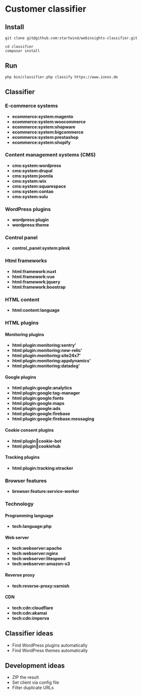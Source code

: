 # Customer classifier

## Install

```shell
git clone git@github.com:startwind/webinsights-classifier.git

cd classifier
composer install
```

## Run

```shell
php bin/classifier.php classify https://www.ionos.de
```

## Classifier

### E-commerce systems

- **ecommerce:system:magento**
- **ecommerce:system:woocommerce**
- **ecommerce:system:shopware**
- **ecommerce:system:bigcommerce**
- **ecommerce:system:prestashop**
- **ecommerce:system:shopify**

### Content management systems (CMS)

- **cms:system:wordpress**
- **cms:system:drupal**
- **cms:system:joomla**
- **cms:system:wix**
- **cms:system:squarespace**
- **cms:system:contao**
- **cms:system:sulu**

### WordPress plugins

- **wordpress:plugin**
- **wordpress:theme**

### Control panel

- **control_panel:system:plesk**

### Html frameworks

- **html:framework:nuxt**
- **html:framework:vue**
- **html:framework:jquery**
- **html:framework:boostrap**

### HTML content

- **html:content:language**

### HTML plugins

#### Monitoring plugins

- **html:plugin:monitoring:sentry'**
- **html:plugin:monitoring:new-relic'**
- **html:plugin:monitoring:site24x7'**
- **html:plugin:monitoring:appdynamics'**
- **html:plugin:monitoring:datadog'**

#### Google plugins

- **html:plugin:google:analytics**
- **html:plugin:google:tag-manager**
- **html:plugin:google:fonts**
- **html:plugin:google:maps**
- **html:plugin:google:ads**
- **html:plugin:google:firebase**
- **html:plugin:google:firebase:messaging**

#### Cookie consent plugins

- **html:plugin:cookie:cookie-bot**
- **html:plugin:cookie:cookiehub**

#### Tracking plugins

- **html:plugin:tracking:etracker**

### Browser features

- **browser:feature:service-worker**

### Technology

#### Programming language

- **tech:language:php**

#### Web server

- **tech:webserver:apache**
- **tech:webserver:nginx**
- **tech:webserver:litespeed**
- **tech:webserver:amazon-s3**

#### Reverse proxy

- **tech:reverse-proxy:varnish**

#### CDN

- **tech:cdn:cloudflare**
- **tech:cdn:akamai**
- **tech:cdn:imperva**

## Classifier ideas

- Find WordPress plugins automatically
- Find WordPress themes automatically


## Development ideas

- ZIP the result
- Set client via config file
- Filter duplicate URLs
